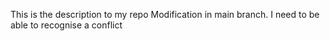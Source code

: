 This is the description to my repo
Modification in main branch.
I need to be able to recognise a conflict